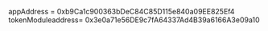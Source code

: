 appAddress = 0xb9Ca1c900363bDeC84C85D115e840a09EE825Ef4
tokenModuleaddress= 0x3e0a71e56DE9c7fA64337Ad4B39a6166A3e09a10
